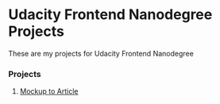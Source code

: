 # Udacity Frontend Nanodegree Projects
  These are my projects for Udacity Frontend Nanodegree
  
### Projects

1. [Mockup to Article](/Project1-MockUp/)


